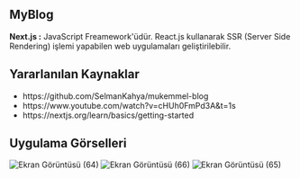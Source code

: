## MyBlog
<b>Next.js :</b> JavaScript Freamework'üdür. React.js kullanarak SSR (Server Side Rendering) işlemi yapabilen web uygulamaları geliştirilebilir.

## Yararlanılan Kaynaklar
<ul>
  <li>https://github.com/SelmanKahya/mukemmel-blog</li>
  <li>https://www.youtube.com/watch?v=cHUh0FmPd3A&t=1s</li>
  <li>https://nextjs.org/learn/basics/getting-started</li>
</ul>

<!--## Kullanılan Moduller-->

<!--<ul>
  <li>npm init</li>
  <li>npm i next react react-dom</li>
  <li>yarn</li>
  <li>yarn add isomorphic-unfecth</li>
  <li>npm i --save react-markdown</li>
  <li>npm i --save next-images</li>
</ul>-->

## Uygulama Görselleri
![Ekran Görüntüsü (64)](https://user-images.githubusercontent.com/48350459/74428393-f65c5400-4e69-11ea-929c-b437f61e0699.png)
![Ekran Görüntüsü (66)](https://user-images.githubusercontent.com/48350459/74428383-ef354600-4e69-11ea-82a3-bae72d85a145.png)
![Ekran Görüntüsü (65)](https://user-images.githubusercontent.com/48350459/74428389-f2303680-4e69-11ea-9086-4f4a5252b487.png)

<!--## Uygulamayı Bilgisyarınızda çalıştırmak için:
Dosya yolunun açık olduğu terminale "yarn dev" yazmak yeterli. :D-->

